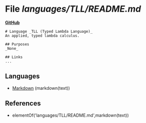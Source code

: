 # File _languages/TLL/README.md_
**[GitHub](https://github.com/softlang/yas/blob/master/languages/TLL/README.md)**
```
# Language _TLL (Typed Lambda Language)_
An applied, typed lambda calculus.

## Purposes
_None_

## Links
...
```

## Languages
* [Markdown](../languages/Markdown.md) (markdown(text))

## References
* elementOf('languages/TLL/README.md',markdown(text))
